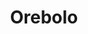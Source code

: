 ---
title: "Orebolo"
artist: orebolo
permalink: /projects/graphics/covers/orebolo
layout: "bootleg-covers"
excerpt: "Covers for Orebolo Tapes"
header:
  overlay_image: /assets/img/graphics/bootleg-covers/artists/orebolo.jpg
  teaser: /assets/img/graphics/bootleg-covers/artists/orebolo.jpg
images:
 - 2023
---